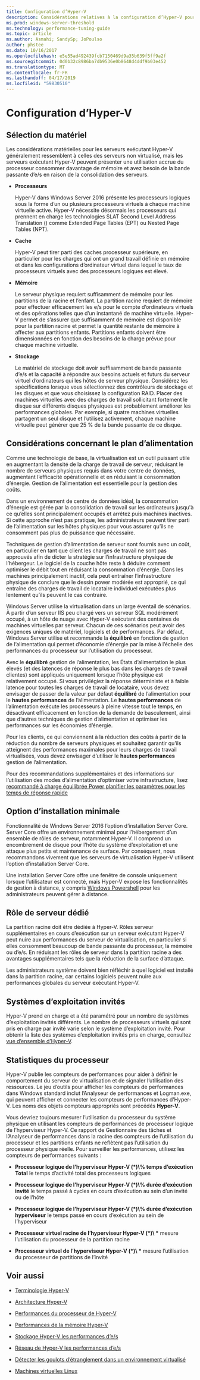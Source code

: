 ```yaml
---
title: Configuration d’Hyper-V
description: Considérations relatives à la configuration d’Hyper-V pour le réglage des performances
ms.prod: windows-server-threshold
ms.technology: performance-tuning-guide
ms.topic: article
ms.author: Asmahi; SandySp; JoPoulso
author: phstee
ms.date: 10/16/2017
ms.openlocfilehash: e5e55ad492439fcb7150469d9a35b639f5ff9a2f
ms.sourcegitcommit: 0d0b32c8986ba7db9536e0b8648d4ddf9b03e452
ms.translationtype: MT
ms.contentlocale: fr-FR
ms.lasthandoff: 04/17/2019
ms.locfileid: "59830510"
---
```

# <a name="hyper-v-configuration"></a>Configuration d’Hyper-V

## <a name="hardware-selection"></a>Sélection du matériel

Les considérations matérielles pour les serveurs exécutant Hyper-V généralement ressemblent à celles des serveurs non virtualisé, mais les serveurs exécutant Hyper-V peuvent présenter une utilisation accrue du processeur consommer davantage de mémoire et avez besoin de la bande passante d’e/s en raison de la consolidation des serveurs.

-   **Processeurs**

    Hyper-V dans Windows Server 2016 présente les processeurs logiques sous la forme d’un ou plusieurs processeurs virtuels à chaque machine virtuelle active. Hyper-V nécessite désormais les processeurs qui prennent en charge les technologies SLAT Second Level Address Translation () comme Extended Page Tables (EPT) ou Nested Page Tables (NPT).

-   **Cache**

    Hyper-V peut tirer parti des caches processeur supérieure, en particulier pour les charges qui ont un grand travail définie en mémoire et dans les configurations d’ordinateur virtuel dans lequel le taux de processeurs virtuels avec des processeurs logiques est élevé.

-   **Mémoire**

    Le serveur physique requiert suffisamment de mémoire pour les partitions de la racine et l’enfant. La partition racine requiert de mémoire pour effectuer efficacement les e/s pour le compte d’ordinateurs virtuels et des opérations telles que d’un instantané de machine virtuelle. Hyper-V permet de s’assurer que suffisamment de mémoire est disponible pour la partition racine et permet la quantité restante de mémoire à affecter aux partitions enfants. Partitions enfants doivent être dimensionnées en fonction des besoins de la charge prévue pour chaque machine virtuelle.

-   **Stockage**

    Le matériel de stockage doit avoir suffisamment de bande passante d’e/s et la capacité à répondre aux besoins actuels et futurs du serveur virtuel d’ordinateurs qui les hôtes de serveur physique. Considérez les spécifications lorsque vous sélectionnez des contrôleurs de stockage et les disques et que vous choisissez la configuration RAID. Placer des machines virtuelles avec des charges de travail sollicitant fortement le disque sur différents disques physiques est probablement améliorer les performances globales. Par exemple, si quatre machines virtuelles partagent un seul disque et l’utilisez activement, chaque machine virtuelle peut générer que 25 % de la bande passante de ce disque.

## <a name="power-plan-considerations"></a>Considérations concernant le plan d’alimentation

Comme une technologie de base, la virtualisation est un outil puissant utile en augmentant la densité de la charge de travail de serveur, réduisant le nombre de serveurs physiques requis dans votre centre de données, augmentant l’efficacité opérationnelle et en réduisant la consommation d’énergie. Gestion de l’alimentation est essentielle pour la gestion des coûts. 

Dans un environnement de centre de données idéal, la consommation d’énergie est gérée par la consolidation de travail sur les ordinateurs jusqu'à ce qu’elles sont principalement occupés et arrêtez puis machines inactives. Si cette approche n’est pas pratique, les administrateurs peuvent tirer parti de l’alimentation sur les hôtes physiques pour vous assurer qu’ils ne consomment pas plus de puissance que nécessaire. 

Techniques de gestion d’alimentation de serveur sont fournis avec un coût, en particulier en tant que client les charges de travail ne sont pas approuvés afin de dicter la stratégie sur l’infrastructure physique de l’hébergeur. Le logiciel de la couche hôte reste à déduire comment optimiser le débit tout en réduisant la consommation d’énergie. Dans les machines principalement inactif, cela peut entraîner l’infrastructure physique de conclure que le dessin power modérée est approprié, ce qui entraîne des charges de travail de locataire individuel exécutées plus lentement qu’ils peuvent le cas contraire.

Windows Server utilise la virtualisation dans un large éventail de scénarios. À partir d’un serveur IIS peu chargé vers un serveur SQL modérément occupé, à un hôte de nuage avec Hyper-V exécutant des centaines de machines virtuelles par serveur. Chacun de ces scénarios peut avoir des exigences uniques de matériel, logiciels et de performances. Par défaut, Windows Server utilise et recommande la **équilibré** en fonction de gestion de l’alimentation qui permet d’économie d’énergie par la mise à l’échelle des performances du processeur sur l’utilisation du processeur.

Avec le **équilibré** gestion de l’alimentation, les États d’alimentation le plus élevés (et des latences de réponse le plus bas dans les charges de travail clientes) sont appliqués uniquement lorsque l’hôte physique est relativement occupé. Si vous privilégiez la réponse déterministe et à faible latence pour toutes les charges de travail de locataire, vous devez envisager de passer de la valeur par défaut **équilibré** de l’alimentation pour le **hautes performances** de l’alimentation. Le **hautes performances** de l’alimentation exécute les processeurs à pleine vitesse tout le temps, en désactivant efficacement en fonction de la demande de basculement, ainsi que d’autres techniques de gestion d’alimentation et optimiser les performances sur les économies d’énergie.

Pour les clients, ce qui conviennent à la réduction des coûts à partir de la réduction du nombre de serveurs physiques et souhaitez garantir qu’ils atteignent des performances maximales pour leurs charges de travail virtualisées, vous devez envisager d’utiliser le **hautes performances** gestion de l’alimentation.

Pour des recommandations supplémentaires et des informations sur l’utilisation des modes d’alimentation d’optimiser votre infrastructure, lisez [recommandé à charge équilibrée Power planifier les paramètres pour les temps de réponse rapide](../../hardware/power/recommended-balanced-plan-parameters.md)



## <a name="server-core-installation-option"></a>Option d’installation minimale

Fonctionnalité de Windows Server 2016 l’option d’installation Server Core. Server Core offre un environnement minimal pour l’hébergement d’un ensemble de rôles de serveur, notamment Hyper-V. Il comprend un encombrement de disque pour l’hôte du système d’exploitation et une attaque plus petits et maintenance de surface. Par conséquent, nous recommandons vivement que les serveurs de virtualisation Hyper-V utilisent l’option d’installation Server Core.

Une installation Server Core offre une fenêtre de console uniquement lorsque l’utilisateur est connecté, mais Hyper-V expose les fonctionnalités de gestion à distance, y compris [Windows Powershell](https://technet.microsoft.com/library/hh848559.aspx) pour les administrateurs peuvent gérer à distance.

## <a name="dedicated-server-role"></a>Rôle de serveur dédié

La partition racine doit être dédiée à Hyper-V. Rôles serveur supplémentaires en cours d’exécution sur un serveur exécutant Hyper-V peut nuire aux performances du serveur de virtualisation, en particulier si elles consomment beaucoup de bande passante du processeur, la mémoire ou d’e/s. En réduisant les rôles de serveur dans la partition racine a des avantages supplémentaires tels que la réduction de la surface d’attaque.

Les administrateurs système doivent bien réfléchir à quel logiciel est installé dans la partition racine, car certains logiciels peuvent nuire aux performances globales du serveur exécutant Hyper-V.

## <a name="guest-operating-systems"></a>Systèmes d’exploitation invités

Hyper-V prend en charge et a été paramétré pour un nombre de systèmes d’exploitation invités différents. Le nombre de processeurs virtuels qui sont pris en charge par invité varie selon le système d’exploitation invité. Pour obtenir la liste des systèmes d’exploitation invités pris en charge, consultez [vue d’ensemble d’Hyper-V](https://technet.microsoft.com/library/hh831531.aspx).

## <a name="cpu-statistics"></a>Statistiques du processeur

Hyper-V publie les compteurs de performances pour aider à définir le comportement du serveur de virtualisation et de signaler l’utilisation des ressources. Le jeu d’outils pour afficher les compteurs de performances dans Windows standard inclut l’Analyseur de performances et Logman.exe, qui peuvent afficher et connecter les compteurs de performances d’Hyper-V. Les noms des objets compteurs appropriés sont précédés **Hyper-V**.

Vous devriez toujours mesurer l’utilisation du processeur du système physique en utilisant les compteurs de performances de processeur logique de l’hyperviseur Hyper-V. Ce rapport de Gestionnaire des tâches et l’Analyseur de performances dans la racine des compteurs de l’utilisation du processeur et les partitions enfants ne reflètent pas l’utilisation du processeur physique réelle. Pour surveiller les performances, utilisez les compteurs de performances suivants :

-   **Processeur logique de l’hyperviseur Hyper-V (\*)\\% temps d’exécution Total** le temps d’activité total des processeurs logiques

-   **Processeur logique de l’hyperviseur Hyper-V (\*)\\% durée d’exécution invité** le temps passé à cycles en cours d’exécution au sein d’un invité ou de l’hôte

-   **Processeur logique de l’hyperviseur Hyper-V (\*)\\% durée d’exécution hyperviseur** le temps passé en cours d’exécution au sein de l’hyperviseur

-   **Processeur virtuel racine de l’hyperviseur Hyper-V (\*)\\ \***  mesure l’utilisation du processeur de la partition racine

-   **Processeur virtuel de l’hyperviseur Hyper-V (\*)\\ \***  mesure l’utilisation du processeur de partitions de l’invité


## <a name="see-also"></a>Voir aussi

-   [Terminologie Hyper-V](terminology.md)

-   [Architecture Hyper-V](architecture.md)

-   [Performances du processeur de Hyper-V](processor-performance.md)

-   [Performances de la mémoire Hyper-V](memory-performance.md)

-   [Stockage Hyper-V les performances d’e/s](storage-io-performance.md)

-   [Réseau de Hyper-V les performances d’e/s](network-io-performance.md)

-   [Détecter les goulots d’étranglement dans un environnement virtualisé](detecting-virtualized-environment-bottlenecks.md)

-   [Machines virtuelles Linux](linux-virtual-machine-considerations.md)
